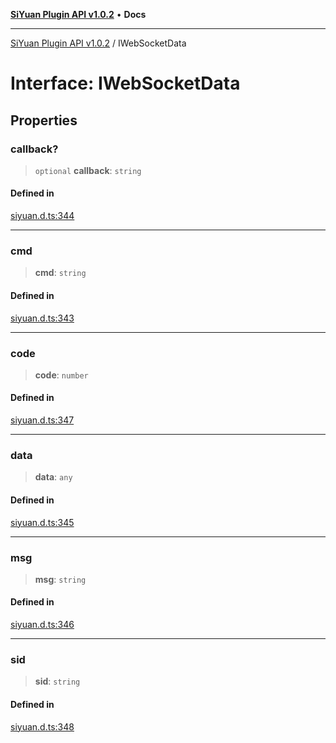 [**SiYuan Plugin API v1.0.2**](../README.md) • **Docs**

---

[SiYuan Plugin API v1.0.2](../README.md) / IWebSocketData

# Interface: IWebSocketData

## Properties

### callback?

> `optional` **callback**: `string`

#### Defined in

[siyuan.d.ts:344](https://github.com/siyuan-note/petal/tree/main/siyuan.d.ts#L344)

---

### cmd

> **cmd**: `string`

#### Defined in

[siyuan.d.ts:343](https://github.com/siyuan-note/petal/tree/main/siyuan.d.ts#L343)

---

### code

> **code**: `number`

#### Defined in

[siyuan.d.ts:347](https://github.com/siyuan-note/petal/tree/main/siyuan.d.ts#L347)

---

### data

> **data**: `any`

#### Defined in

[siyuan.d.ts:345](https://github.com/siyuan-note/petal/tree/main/siyuan.d.ts#L345)

---

### msg

> **msg**: `string`

#### Defined in

[siyuan.d.ts:346](https://github.com/siyuan-note/petal/tree/main/siyuan.d.ts#L346)

---

### sid

> **sid**: `string`

#### Defined in

[siyuan.d.ts:348](https://github.com/siyuan-note/petal/tree/main/siyuan.d.ts#L348)
